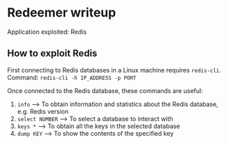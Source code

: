 # Redeemer writeup

Application exploited: Redis

## How to exploit Redis

First connecting to Redis databases in a Linux machine requires `redis-cli`. 
Command: `redis-cli -h IP_ADDRESS -p PORT`

Once connected to the Redis database, these commands are useful:

1. `info` --> To obtain information and statistics about the Redis database, e.g. Redis version
2. `select NUMBER` --> To select a database to interact with
2. `keys *` --> To obtain all the keys in the selected database
4. `dump KEY` --> To show the contents of the specified key
